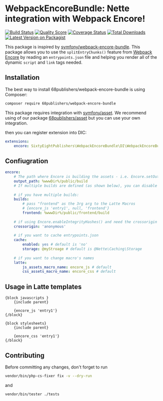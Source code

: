 # WebpackEncoreBundle: Nette integration with Webpack Encore!

[![Build Status][ico-travis]][link-travis]
[![Quality Score][ico-code-quality]][link-code-quality]
[![Coverage Status][ico-scrutinizer]][link-scrutinizer]
[![Total Downloads][ico-downloads]][link-downloads]
[![Latest Version on Packagist][ico-version]][link-packagist]

This package is inspired by [symfony/webpack-encore-bundle](https://github.com/symfony/webpack-encore-bundle).
This package allows you to use the `splitEntryChunks()` feature from [Webpack Encore](https://symfony.com/doc/current/frontend.html) by reading an `entrypoints.json` file and helping you render all of the dynamic `script` and `link` tags needed.

## Installation

The best way to install 68publishers/webpack-encore-bundle is using Composer:

```bash
composer require 68publishers/webpack-encore-bundle
```

This package requires integration with [symfony/asset](https://github.com/symfony/asset).
We recommend using of our package [68publishers/asset](https://github.com/68publishers/asset) but you can use your own integration.

then you can register extension into DIC:

```yaml
extensions:
    encore: SixtyEightPublishers\WebpackEncoreBundle\DI\WebpackEncoreBundleExtension
```

## Confiugration

```yaml
encore:
    # The path where Encore is building the assets - i.e. Encore.setOutputPath()
    output_path: %wwwDir%/public/build
    # If multiple builds are defined (as shown below), you can disable the default build with value NULL or omit this setting
    
    # if you have multiple builds:
    builds:
        # pass "frontend" as the 3rg arg to the Latte Macros
        # {encore_js 'entry1', null, 'frontend'}
        frontend: %wwwDir%/public/frontend/build
    
    # if using Encore.enableIntegrityHashes() and need the crossorigin attribute (default: NULL, or use 'anonymous' or 'use-credentials')
    crossorigin: 'anonymous'
    
    # if you want to cache entrypoints.json
    cache:
        enabled: yes # default is 'no'
        storage: @myStroage # default is @Nette\Caching\Storage
    
    # if you want to change macro's names
    latte:
        js_assets_macro_name: encore_js # default
        css_assets_macro_name: encore_css # default
```

## Usage in Latte templates

```latte
{block javascripts }
    {include parent}

    {encore_js 'entry1'}
{/block}

{block stylesheets}
    {include parent}

    {encore_css 'entry1'}
{/block}
```

## Contributing

Before committing any changes, don't forget to run

```bash
vendor/bin/php-cs-fixer fix -v --dry-run
```

and

```bash
vendor/bin/tester ./tests
```

[ico-version]: https://img.shields.io/packagist/v/68publishers/webpack-encore-bundle.svg?style=flat-square
[ico-travis]: https://img.shields.io/travis/68publishers/webpack-encore-bundle/master.svg?style=flat-square
[ico-scrutinizer]: https://img.shields.io/scrutinizer/coverage/g/68publishers/webpack-encore-bundle.svg?style=flat-square
[ico-code-quality]: https://img.shields.io/scrutinizer/g/68publishers/webpack-encore-bundle.svg?style=flat-square
[ico-downloads]: https://img.shields.io/packagist/dt/68publishers/webpack-encore-bundle.svg?style=flat-square

[link-packagist]: https://packagist.org/packages/68publishers/webpack-encore-bundle
[link-travis]: https://travis-ci.org/68publishers/webpack-encore-bundle
[link-scrutinizer]: https://scrutinizer-ci.com/g/68publishers/webpack-encore-bundle/code-structure
[link-code-quality]: https://scrutinizer-ci.com/g/68publishers/webpack-encore-bundle
[link-downloads]: https://packagist.org/packages/68publishers/webpack-encore-bundle
